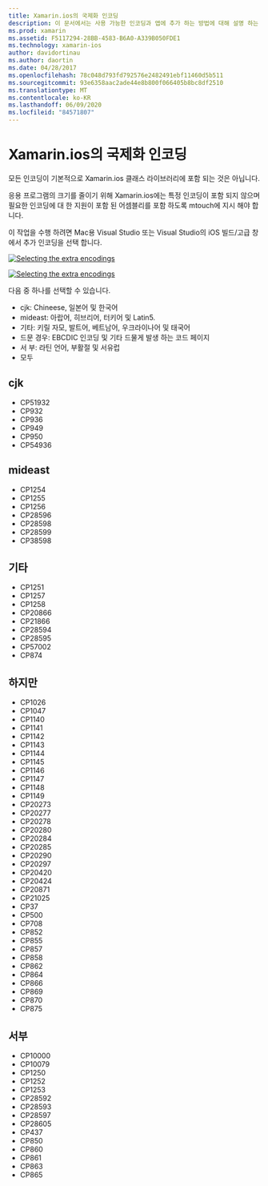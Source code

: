 ```yaml
---
title: Xamarin.ios의 국제화 인코딩
description: 이 문서에서는 사용 가능한 인코딩과 앱에 추가 하는 방법에 대해 설명 하는 Xamarin.ios의 국제화 인코딩에 대해 설명 합니다.
ms.prod: xamarin
ms.assetid: F5117294-28BB-4583-B6A0-A339B050FDE1
ms.technology: xamarin-ios
author: davidortinau
ms.author: daortin
ms.date: 04/28/2017
ms.openlocfilehash: 78c048d793fd792576e2482491ebf11460d5b511
ms.sourcegitcommit: 93e6358aac2ade44e8b800f066405b8bc8df2510
ms.translationtype: MT
ms.contentlocale: ko-KR
ms.lasthandoff: 06/09/2020
ms.locfileid: "84571807"
---
```

# <a name="internationalization-encodings-in-xamarinios"></a>Xamarin.ios의 국제화 인코딩

모든 인코딩이 기본적으로 Xamarin.ios 클래스 라이브러리에 포함 되는 것은 아닙니다.

응용 프로그램의 크기를 줄이기 위해 Xamarin.ios에는 특정 인코딩이 포함 되지 않으며 필요한 인코딩에 대 한 지원이 포함 된 어셈블리를 포함 하도록 mtouch에 지시 해야 합니다.

이 작업을 수행 하려면 Mac용 Visual Studio 또는 Visual Studio의 iOS 빌드/고급 창에서 추가 인코딩을 선택 합니다.

 [![](encodings-images/00.png "Selecting the extra encodings")](encodings-images/00.png#lightbox)

 [![](encodings-images/00a.png "Selecting the extra encodings")](encodings-images/00a.png#lightbox)

다음 중 하나를 선택할 수 있습니다.

- cjk: Chineese, 일본어 및 한국어
- mideast: 아랍어, 히브리어, 터키어 및 Latin5.
- 기타: 키릴 자모, 발트어, 베트남어, 우크라이나어 및 태국어
- 드문 경우: EBCDIC 인코딩 및 기타 드물게 발생 하는 코드 페이지
- 서 부: 라틴 언어, 부활절 및 서유럽
- 모두

 <a name="cjk"></a>

## <a name="cjk"></a>cjk

- CP51932
- CP932
- CP936
- CP949
- CP950
- CP54936

 <a name="mideast"></a>

## <a name="mideast"></a>mideast

- CP1254
- CP1255
- CP1256
- CP28596
- CP28598
- CP28599
- CP38598

 <a name="other"></a>

## <a name="other"></a>기타

- CP1251
- CP1257
- CP1258
- CP20866
- CP21866
- CP28594
- CP28595
- CP57002
- CP874

 <a name="rare"></a>

## <a name="rare"></a>하지만

- CP1026
- CP1047
- CP1140
- CP1141
- CP1142
- CP1143
- CP1144
- CP1145
- CP1146
- CP1147
- CP1148
- CP1149
- CP20273
- CP20277
- CP20278
- CP20280
- CP20284
- CP20285
- CP20290
- CP20297
- CP20420
- CP20424
- CP20871
- CP21025
- CP37
- CP500
- CP708
- CP852
- CP855
- CP857
- CP858
- CP862
- CP864
- CP866
- CP869
- CP870
- CP875

 <a name="west"></a>

## <a name="west"></a>서부

- CP10000
- CP10079
- CP1250
- CP1252
- CP1253
- CP28592
- CP28593
- CP28597
- CP28605
- CP437
- CP850
- CP860
- CP861
- CP863
- CP865
